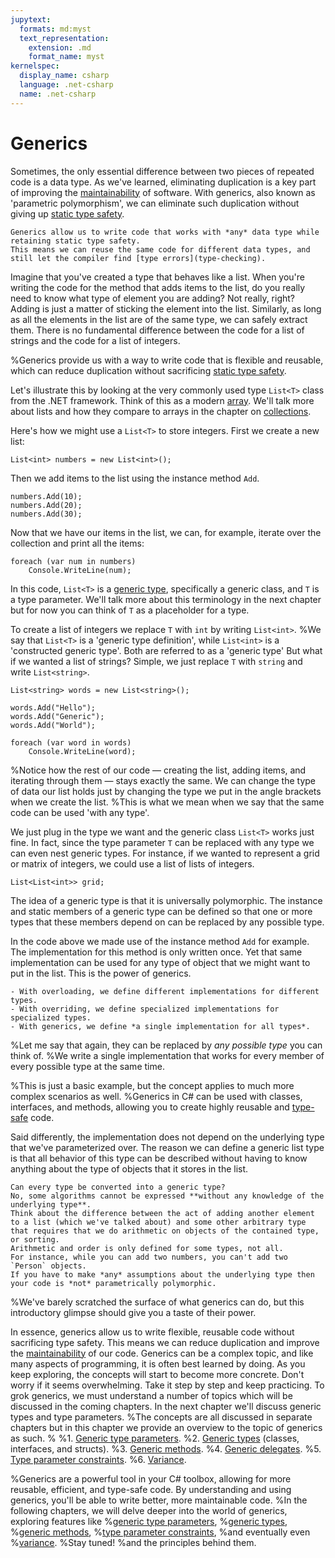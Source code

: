 ```yaml
---
jupytext:
  formats: md:myst
  text_representation:
    extension: .md
    format_name: myst
kernelspec:
  display_name: csharp
  language: .net-csharp
  name: .net-csharp
---
```


# Generics

Sometimes, the only essential difference between two pieces of repeated code is a data type.
As we've learned, eliminating duplication is a key part of improving the [maintainability](maintainability) of software.
With generics, also known as 'parametric polymorphism', we can eliminate such duplication without giving up [static type safety](type-checking).

```{admonition} Key point
Generics allow us to write code that works with *any* data type while retaining static type safety.
This means we can reuse the same code for different data types, and still let the compiler find [type errors](type-checking).
```

Imagine that you've created a type that behaves like a list.
When you're writing the code for the method that adds items to the list, do you really need to know what type of element you are adding?
Not really, right?
Adding is just a matter of sticking the element into the list.
Similarly, as long as all the elements in the list are of the same type, we can safely extract them.
There is no fundamental difference between the code for a list of strings and the code for a list of integers.

%Generics provide us with a way to write code that is flexible and reusable, which can reduce duplication without sacrificing [static type safety](type-safety).

Let's illustrate this by looking at the very commonly used type `List<T>` class from the .NET framework. Think of this as a modern [array](arrays). We'll talk more about lists and how they compare to arrays in the chapter on [collections](collections).

Here's how we might use a `List<T>` to store integers.
First we create a new list:

```{code-cell}
List<int> numbers = new List<int>();
```

Then we add items to the list using the instance method `Add`.
```{code-cell}
numbers.Add(10);
numbers.Add(20);
numbers.Add(30);
```

Now that we have our items in the list, we can, for example, iterate over the collection and print all the items:

```{code-cell}
foreach (var num in numbers)
    Console.WriteLine(num);
```

In this code, `List<T>` is a [generic type](generic-types), specifically a generic class, and `T` is a type parameter. We'll talk more about this terminology in the next chapter but for now you can think of `T` as a placeholder for a type.

To create a list of integers we replace `T` with `int` by writing `List<int>`.
%We say that `List<T>` is a 'generic type definition', while `List<int>` is a 'constructed generic type'. Both are referred to as a 'generic type'
But what if we wanted a list of strings? Simple, we just replace `T` with `string` and write `List<string>`.

```{code-cell}
List<string> words = new List<string>();

words.Add("Hello");
words.Add("Generic");
words.Add("World");

foreach (var word in words)
    Console.WriteLine(word);
```

%Notice how the rest of our code — creating the list, adding items, and iterating through them — stays exactly the same. We can change the type of data our list holds just by changing the type we put in the angle brackets when we create the list.
%This is what we mean when we say that the same code can be used 'with any type'.

We just plug in the type we want and the generic class `List<T>` works just fine.
In fact, since the type parameter `T` can be replaced with any type we can even nest generic types.
For instance, if we wanted to represent a grid or matrix of integers, we could use a list of lists of integers.

```{code-cell}
List<List<int>> grid;
```

The idea of a generic type is that it is universally polymorphic.
The instance and static members of a generic type can be defined so that one or more types that these members depend on can be replaced by any possible type.

In the code above we made use of the instance method `Add` for example.
The implementation for this method is only written once. Yet that same implementation can be used for any type of object that we might want to put in the list.
This is the power of generics.

```{hint}
- With overloading, we define different implementations for different types.
- With overriding, we define specialized implementations for specialized types.
- With generics, we define *a single implementation for all types*.
```

%Let me say that again, they can be replaced by *any possible type* you can think of.
%We write a single implementation that works for every member of every possible type at the same time.

%This is just a basic example, but the concept applies to much more complex scenarios as well.
%Generics in C# can be used with classes, interfaces, and methods, allowing you to create highly reusable and [type-safe](type-safety) code.

Said differently, the implementation does not depend on the underlying type that we've parameterized over.
The reason we can define a generic list type is that all behavior of this type can be described without having to know anything about the type of objects that it stores in the list.

```{warning}
Can every type be converted into a generic type?
No, some algorithms cannot be expressed **without any knowledge of the underlying type**.
Think about the difference between the act of adding another element to a list (which we've talked about) and some other arbitrary type that requires that we do arithmetic on objects of the contained type, or sorting.
Arithmetic and order is only defined for some types, not all.
For instance, while you can add two numbers, you can't add two `Person` objects.
If you have to make *any* assumptions about the underlying type then your code is *not* parametrically polymorphic.
```

%We've barely scratched the surface of what generics can do, but this introductory glimpse should give you a taste of their power.

In essence, generics allow us to write flexible, reusable code without sacrificing type safety. This means we can reduce duplication and improve the [maintainability](maintainability) of our code.
Generics can be a complex topic, and like many aspects of programming, it is often best learned by doing. As you keep exploring, the concepts will start to become more concrete. Don't worry if it seems overwhelming. Take it step by step and keep practicing.
To grok generics, we must understand a number of topics which will be discussed in the coming chapters.
In the next chapter we'll discuss generic types and type parameters.
%The concepts are all discussed in separate chapters but in this chapter we provide an overview to the topic of generics as such.
%
%1. [Generic type parameters](generic-type-parameters).
%2. [Generic types](generic-types) (classes, interfaces, and structs).
%3. [Generic methods](generic-methods).
%4. [Generic delegates](delegates).
%5. [Type parameter constraints](type-parameter-constraints).
%6. [Variance](variance).

%Generics are a powerful tool in your C# toolbox, allowing for more reusable, efficient, and type-safe code. By understanding and using generics, you'll be able to write better, more maintainable code.
%In the following chapters, we will delve deeper into the world of generics, exploring features like
%[generic type parameters](generic-type-parameters),
%[generic types](generic-types),
%[generic methods](generic-methods),
%[type parameter constraints](type-parameter-constraints),
%and eventually even
%[variance](variance).
%Stay tuned!
%and the principles behind them.




